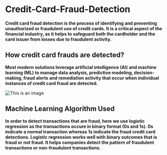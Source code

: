 # Credit-Card-Fraud-Detection

**Credit card fraud detection is the process of identifying and preventing unauthorized or fraudulent use of credit cards. It is a critical aspect of the financial industry, as it helps to safeguard both the cardholder and the card issuer from losses due to fraudulent activity.**


## How credit card frauds are detected?


**Most modern solutions leverage artificial intelligence (AI) and machine learning (ML) to manage data analysis, predictive modeling, decision-making, fraud alerts and remediation activity that occur when individual instances of credit card fraud are detected.**


![This is an image](https://repository-images.githubusercontent.com/223699949/0601d980-5912-11eb-8486-3237a1e3c4cf)



## Machine Learning Algorithm Used

**In order to detect transactions that are fraud, here we use logistic regression as the transactions occure in binary format (0s and 1s). 0s indicate  a normal transaction whereas 1s indicate the fraud credit card detections. Logistic regression works well with binary outcomes that is fraud or not fraud. It helps companies detect the pattern of fraudulent transactions or non-fraudulent transactions.**




